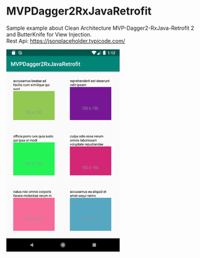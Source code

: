 # MVPDagger2RxJavaRetrofit
Sample example about Clean Architecture MVP-Dagger2-RxJava-Retrofit 2 and ButterKnife for View Injection.<br>
Rest Api: https://jsonplaceholder.typicode.com/

<img src="https://github.com/dogancankilic/MVPDagger2RxJavaRetrofit/blob/master/app/src/main/res/drawable/Screenshot_1558995140.png" width="300" >

